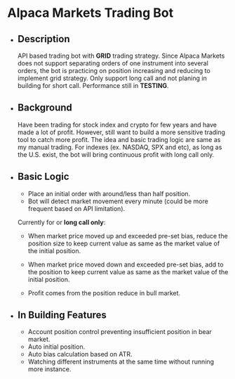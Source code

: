 # Alpaca Markets Trading Bot

- ## Description
 
    API based trading bot with **GRID** trading strategy. Since Alpaca Markets does not support separating orders of 
    one instrument into several orders, the bot is practicing on position increasing and reducing to implement 
    grid strategy. Only support long call and not planing in building for short call. Performance still in **TESTING**.
    
- ## Background

    Have been trading for stock index and crypto for few years and have made a lot of profit. However, still want to
    build a more sensitive trading tool to catch more profit. The idea and basic trading logic are same as my manual
    trading. For indexes (ex. NASDAQ, SPX and etc), as long as the U.S. exist, the bot will bring continuous profit 
    with long call only.
    
- ## Basic Logic
    - Place an initial order with around/less than half position.
    - Bot will detect market movement every minute (could be more frequent based on API limitation).
    
    Currently for or **long call only**:
    - When market price moved up and exceeded pre-set bias, reduce the position size to keep current value as same as the market value of the initial position.
    - When market price moved down and exceeded pre-set bias, add to the position to keep current value as same as the market value of the initial position.
    
    - Profit comes from the position reduce in bull market.
    
- ## In Building Features

    - Account position control preventing insufficient position in bear market.
    - Auto initial position.
    - Auto bias calculation based on ATR.
    - Watching different instruments at the same time without running more instance.
 